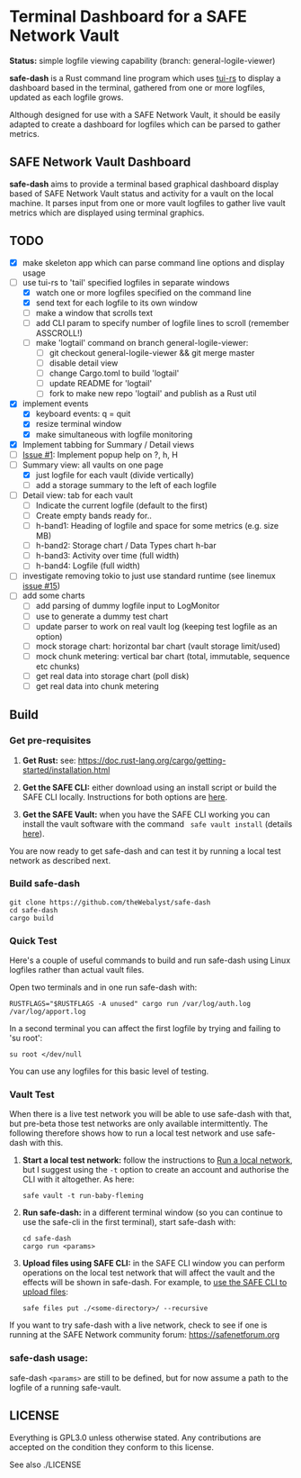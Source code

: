 # Terminal Dashboard for a SAFE Network Vault

**Status:** simple logfile viewing capability (branch: general-logile-viewer)

**safe-dash** is a Rust command line program which uses [tui-rs](https://github.com/fdehau/tui-rs) to display a dashboard based in the terminal, gathered from one or more logfiles, updated as each logfile grows. 

Although designed for use with a SAFE Network Vault, it should be easily adapted to create a dashboard for logfiles which can be parsed to gather metrics.

## SAFE Network Vault Dashboard
**safe-dash** aims to provide a terminal based graphical dashboard display based of SAFE Network Vault status and activity for a vault on the local machine. It parses input from one or more vault logfiles to gather live vault metrics which are displayed using terminal graphics.

## TODO
- [x] make skeleton app which can parse command line options and display usage
- [ ] use tui-rs to 'tail' specified logfiles in separate windows
  - [x] watch one or more logfiles specified on the command line
  - [x] send text for each logfile to its own window
  - [ ] make a window that scrolls text
  - [ ] add CLI param to specify number of logfile lines to scroll (remember ASSCROLL!)
  - [ ] make 'logtail' command on branch general-logile-viewer:
    - [ ] git checkout general-logile-viewer && git merge master
    - [ ] disable detail view
    - [ ] change Cargo.toml to build 'logtail'
    - [ ] update README for 'logtail'
    - [ ] fork to make new repo 'logtail' and publish as a Rust util
- [x] implement events
  - [x] keyboard events: q = quit
  - [x] resize terminal window
  - [x] make simultaneous with logfile monitoring
- [x] Implement tabbing for Summary / Detail views
- [ ] [Issue #1](https://github.com/theWebalyst/safe-dash/issues/1https://github.com/theWebalyst/safe-dash/issues/1): Implement popup help on ?, h, H
- [ ] Summary view: all vaults on one page
  - [x] just logfile for each vault (divide vertically)
  - [ ] add a storage summary to the left of each logfile
- [ ] Detail view: tab for each vault
  - [ ] Indicate the current logfile (default to the first)
  - [ ] Create empty bands ready for..
  - [ ] h-band1: Heading of logfile and space for some metrics (e.g. size MB)
  - [ ] h-band2: Storage chart / Data Types chart h-bar
  - [ ] h-band3: Activity over time (full width)
  - [ ] h-band4: Logfile (full width)
- [ ] investigate removing tokio to just use standard runtime (see linemux [issue #15](https://github.com/jmagnuson/linemux/issues/15))
- [ ] add some charts
  - [ ] add parsing of dummy logfile input to LogMonitor
  - [ ] use to generate a dummy test chart
  - [ ] update parser to work on real vault log (keeping test logfile as an option)
  - [ ] mock storage chart: horizontal bar chart (vault storage limit/used)
  - [ ] mock chunk metering: vertical bar chart (total, immutable, sequence etc chunks)
  - [ ] get real data into storage chart (poll disk)
  - [ ] get real data into chunk metering

## Build
### Get pre-requisites
1. **Get Rust:** see: https://doc.rust-lang.org/cargo/getting-started/installation.html

2. **Get the SAFE CLI:** either download using an install script or build the SAFE CLI locally. Instructions for both options are [here](https://github.com/maidsafe/safe-api/tree/master/safe-cli#safe-cli).

3. **Get the SAFE Vault:** when you have the SAFE CLI working you can install the vault software with the command ` safe vault install` (details [here](https://github.com/maidsafe/safe-api/tree/master/safe-cli#vault-install)).

You are now ready to get safe-dash and can test it by running a local test network as described next.

### Build safe-dash
```
git clone https://github.com/theWebalyst/safe-dash
cd safe-dash
cargo build
```

### Quick Test
Here's a couple of useful commands to build and run safe-dash using Linux logfiles rather than actual vault files. 

Open two terminals and in one run safe-dash with:
```
RUSTFLAGS="$RUSTFLAGS -A unused" cargo run /var/log/auth.log /var/log/apport.log  
```

In a second terminal you can affect the first logfile by trying and failing to 'su root':
```
su root </dev/null
```

You can use any logfiles for this basic level of testing.

### Vault Test
When there is a live test network you will be able to use safe-dash with that, but pre-beta those test networks are only available intermittently. The following therefore shows how to run a local test network and use safe-dash with this.

1. **Start a local test network:** follow the instructions to [Run a local network](https://github.com/maidsafe/safe-api/tree/master/safe-cli#run-a-local-network), but I suggest using the `-t` option to create an account and authorise the CLI with it altogether. As here:
    ```
    safe vault -t run-baby-fleming
    ```
2. **Run safe-dash:** in a different terminal window (so you can continue to use the safe-cli in the first terminal), start safe-dash with:
    ```
    cd safe-dash
    cargo run <params>
    ```
3. **Upload files using SAFE CLI:** in the SAFE CLI window you can perform operations on the local test network that will affect the vault and the effects will be shown in safe-dash. For example, to [use the SAFE CLI to upload files](https://github.com/maidsafe/safe-api/tree/master/safe-cli#files):
    ```
    safe files put ./<some-directory>/ --recursive
    ```

If you want to try safe-dash with a live network, check to see if one is running at the SAFE Network community forum: https://safenetforum.org

### safe-dash usage:
safe-dash `<params>` are still to be defined, but for now assume a path to the logfile of a running safe-vault.

## LICENSE

Everything is GPL3.0 unless otherwise stated. Any contributions are accepted on the condition they conform to this license.

See also ./LICENSE